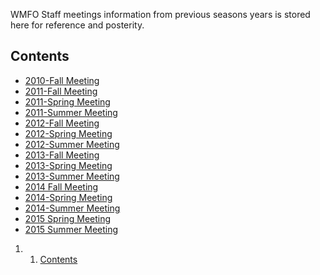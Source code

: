 WMFO Staff meetings information from previous seasons years is stored
here for reference and posterity.

Contents 
--------

-   [2010-Fall
    Meeting](https://wiki.wmfo.org/Staff_Info/Staff_Meetings/Meeting_Archive/2010-Fall_Meeting "Staff_Info/Staff_Meetings/Meeting_Archive/2010-Fall_Meeting")
-   [2011-Fall
    Meeting](https://wiki.wmfo.org/Staff_Info/Staff_Meetings/Meeting_Archive/2011-Fall_Meeting "Staff_Info/Staff_Meetings/Meeting_Archive/2011-Fall_Meeting")
-   [2011-Spring
    Meeting](https://wiki.wmfo.org/Staff_Info/Staff_Meetings/Meeting_Archive/2011-Spring_Meeting "Staff_Info/Staff_Meetings/Meeting_Archive/2011-Spring_Meeting")
-   [2011-Summer
    Meeting](https://wiki.wmfo.org/Staff_Info/Staff_Meetings/Meeting_Archive/2011-Summer_Meeting "Staff_Info/Staff_Meetings/Meeting_Archive/2011-Summer_Meeting")
-   [2012-Fall
    Meeting](https://wiki.wmfo.org/Staff_Info/Staff_Meetings/Meeting_Archive/2012-Fall_Meeting "Staff_Info/Staff_Meetings/Meeting_Archive/2012-Fall_Meeting")
-   [2012-Spring
    Meeting](https://wiki.wmfo.org/Staff_Info/Staff_Meetings/Meeting_Archive/2012-Spring_Meeting "Staff_Info/Staff_Meetings/Meeting_Archive/2012-Spring_Meeting")
-   [2012-Summer
    Meeting](https://wiki.wmfo.org/Staff_Info/Staff_Meetings/Meeting_Archive/2012-Summer_Meeting "Staff_Info/Staff_Meetings/Meeting_Archive/2012-Summer_Meeting")
-   [2013-Fall
    Meeting](https://wiki.wmfo.org/Staff_Info/Staff_Meetings/Meeting_Archive/2013-Fall_Meeting "Staff_Info/Staff_Meetings/Meeting_Archive/2013-Fall_Meeting")
-   [2013-Spring
    Meeting](https://wiki.wmfo.org/Staff_Info/Staff_Meetings/Meeting_Archive/2013-Spring_Meeting "Staff_Info/Staff_Meetings/Meeting_Archive/2013-Spring_Meeting")
-   [2013-Summer
    Meeting](https://wiki.wmfo.org/Staff_Info/Staff_Meetings/Meeting_Archive/2013-Summer_Meeting "Staff_Info/Staff_Meetings/Meeting_Archive/2013-Summer_Meeting")
-   [2014 Fall
    Meeting](https://wiki.wmfo.org/Staff_Info/Staff_Meetings/Meeting_Archive/2014_Fall_Meeting "Staff_Info/Staff_Meetings/Meeting_Archive/2014_Fall_Meeting")
-   [2014-Spring
    Meeting](https://wiki.wmfo.org/Staff_Info/Staff_Meetings/Meeting_Archive/2014-Spring_Meeting "Staff_Info/Staff_Meetings/Meeting_Archive/2014-Spring_Meeting")
-   [2014-Summer
    Meeting](https://wiki.wmfo.org/Staff_Info/Staff_Meetings/Meeting_Archive/2014-Summer_Meeting "Staff_Info/Staff_Meetings/Meeting_Archive/2014-Summer_Meeting")
-   [2015 Spring
    Meeting](https://wiki.wmfo.org/Staff_Info/Staff_Meetings/Meeting_Archive/2015_Spring_Meeting "Staff_Info/Staff_Meetings/Meeting_Archive/2015_Spring_Meeting")
-   [2015 Summer
    Meeting](https://wiki.wmfo.org/Staff_Info/Staff_Meetings/Meeting_Archive/2015_Summer_Meeting "Staff_Info/Staff_Meetings/Meeting_Archive/2015_Summer_Meeting")

1.  1. [Contents](#Contents)

